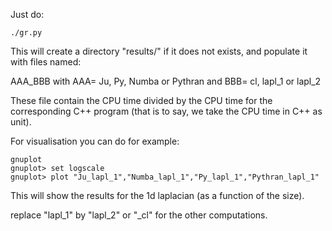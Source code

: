 
Just do:

```
./gr.py
```
This will create a directory "results/" if it does not exists, and
populate it with  files named:


AAA_BBB with AAA= Ju, Py, Numba or Pythran and BBB= cl, lapl_1 or lapl_2

These file contain the CPU time divided by the  CPU time
for the corresponding C++ program (that is to say, we take the CPU time
in C++ as unit).

For visualisation you can do for example:
```
gnuplot
gnuplot> set logscale
gnuplot> plot "Ju_lapl_1","Numba_lapl_1","Py_lapl_1","Pythran_lapl_1"
```

This will show the results for the 1d laplacian (as a function of the size).

replace "lapl_1" by "lapl_2" or "_cl" for the other computations.
